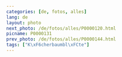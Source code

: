 ```yaml
---
categories: [de, fotos, alles]
lang: de
layout: photo
next_photo: /de/fotos/alles/P0000120.html
picname: P0000131
prev_photo: /de/fotos/alles/P0000144.html
tags: ["K\xF6cherbaumbl\xFCte"]
---
```

